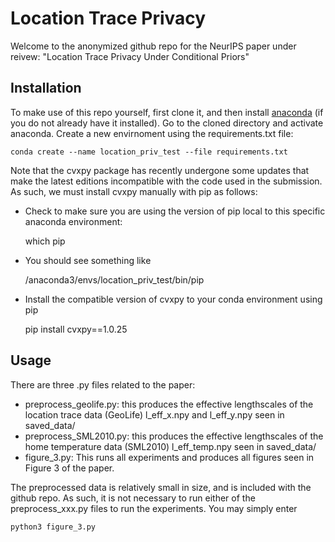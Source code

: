 # Location Trace Privacy 

Welcome to the anonymized github repo for the NeurIPS paper under reivew: "Location Trace Privacy Under Conditional Priors" 

## Installation 

To make use of this repo yourself, first clone it, and then install [anaconda](https://www.anaconda.com/) (if you do not already have it installed). 
Go to the cloned directory and activate anaconda. Create a new envirnoment using the requirements.txt file: 

    conda create --name location_priv_test --file requirements.txt

Note that the cvxpy package has recently undergone some updates that make the latest editions incompatible with the code used in the submission. As such, we must install cvxpy manually with pip as follows: 

- Check to make sure you are using the version of pip local to this specific anaconda environment: 

    which pip

- You should see something like 

    /anaconda3/envs/location_priv_test/bin/pip

- Install the compatible version of cvxpy to your conda environment using pip 

    pip install cvxpy==1.0.25 

## Usage

There are three .py files related to the paper:

- preprocess_geolife.py: this produces the effective lengthscales of the location trace data (GeoLife) l_eff_x.npy and l_eff_y.npy seen in saved_data/  
- preprocess_SML2010.py: this produces the effective lengthscales of the home temperature data (SML2010) l_eff_temp.npy seen in saved_data/  
- figure_3.py: This runs all experiments and produces all figures seen in Figure 3 of the paper. 

The preprocessed data is relatively small in size, and is included with the github repo. As such, it is not necessary to run either of the preprocess_xxx.py files to run the experiments. You may simply enter 

    python3 figure_3.py 

